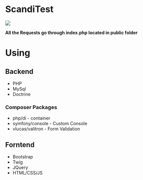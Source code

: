# ScandiTest
![](https://github.com/NNishnianidze/ScandiTest/blob/master/Gif.gif)

**All the Requests go through index.php located in public folder** 

# Using #
## Backend ##
* PHP
* MySql
* Doctrine

### Composer Packages ###
* php/di - container
* symfony/console - Custom Console
* vlucas/valitron - Form Validation 

## Forntend ##
* Bootstrap
* Twig
* JQuery
* HTML/CSS/JS

